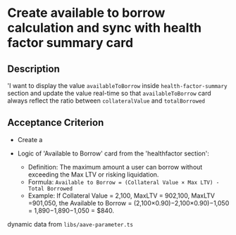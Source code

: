 # Create available to borrow calculation and sync with health factor summary card

## Description

'I want to display the value `availableToBorrow` inside `health-factor-summary` section and update the value real-time so that `availableToBorrow` card always reflect the ratio between `collateralValue` and `totalBorrowed`

## Acceptance Criterion
- Create a





- Logic of 'Available to Borrow' card from the 'healthfactor section':
  - Definition: The maximum amount a user can borrow without exceeding the Max LTV or risking liquidation.
  - Formula: `Available to Borrow = (Collateral Value × Max LTV) - Total Borrowed`
  - Example: If Collateral Value = 2,100, MaxLTV = 902,100, MaxLTV =901,050,  the Available to Borrow = (2,100×0.90)−2,100×0.90)−1,050 = 1,890−1,890−1,050 = $840.

dynamic data from `libs/aave-parameter.ts`
